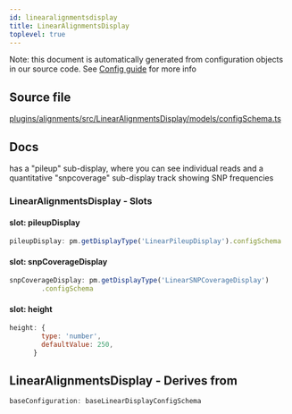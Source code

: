 ```yaml
---
id: linearalignmentsdisplay
title: LinearAlignmentsDisplay
toplevel: true
---
```

Note: this document is automatically generated from configuration objects in
our source code. See [Config guide](/docs/config_guide) for more info

## Source file

[plugins/alignments/src/LinearAlignmentsDisplay/models/configSchema.ts](https://github.com/GMOD/jbrowse-components/blob/main/plugins/alignments/src/LinearAlignmentsDisplay/models/configSchema.ts)

## Docs

has a "pileup" sub-display, where you can see individual reads and a
quantitative "snpcoverage" sub-display track showing SNP frequencies





### LinearAlignmentsDisplay - Slots
#### slot: pileupDisplay



```js
pileupDisplay: pm.getDisplayType('LinearPileupDisplay').configSchema
```

#### slot: snpCoverageDisplay



```js
snpCoverageDisplay: pm.getDisplayType('LinearSNPCoverageDisplay')
        .configSchema
```

#### slot: height



```js
height: {
        type: 'number',
        defaultValue: 250,
      }
```


## LinearAlignmentsDisplay - Derives from




```js
baseConfiguration: baseLinearDisplayConfigSchema
```


